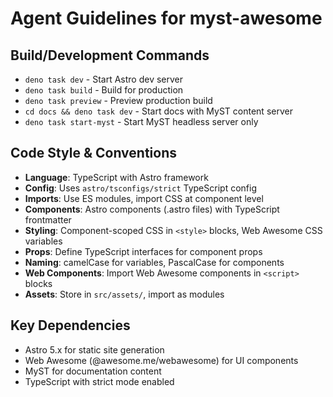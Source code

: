 # Agent Guidelines for myst-awesome

## Build/Development Commands
- `deno task dev` - Start Astro dev server
- `deno task build` - Build for production
- `deno task preview` - Preview production build
- `cd docs && deno task dev` - Start docs with MyST content server
- `deno task start-myst` - Start MyST headless server only

## Code Style & Conventions
- **Language**: TypeScript with Astro framework
- **Config**: Uses `astro/tsconfigs/strict` TypeScript config
- **Imports**: Use ES modules, import CSS at component level
- **Components**: Astro components (.astro files) with TypeScript frontmatter
- **Styling**: Component-scoped CSS in `<style>` blocks, Web Awesome CSS variables
- **Props**: Define TypeScript interfaces for component props
- **Naming**: camelCase for variables, PascalCase for components
- **Web Components**: Import Web Awesome components in `<script>` blocks
- **Assets**: Store in `src/assets/`, import as modules

## Key Dependencies
- Astro 5.x for static site generation
- Web Awesome (@awesome.me/webawesome) for UI components
- MyST for documentation content
- TypeScript with strict mode enabled